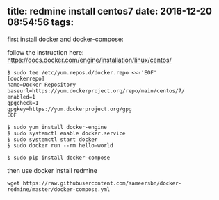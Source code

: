 title: redmine install centos7
date: 2016-12-20 08:54:56
tags:
---

first install docker and docker-compose:

follow the instruction here: 
https://docs.docker.com/engine/installation/linux/centos/
```
$ sudo tee /etc/yum.repos.d/docker.repo <<-'EOF'
[dockerrepo]
name=Docker Repository
baseurl=https://yum.dockerproject.org/repo/main/centos/7/
enabled=1
gpgcheck=1
gpgkey=https://yum.dockerproject.org/gpg
EOF

$ sudo yum install docker-engine
$ sudo systemctl enable docker.service
$ sudo systemctl start docker
$ sudo docker run --rm hello-world

$ sudo pip install docker-compose

```

then use docker install redmine

```
wget https://raw.githubusercontent.com/sameersbn/docker-redmine/master/docker-compose.yml
```
